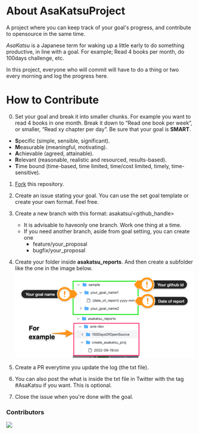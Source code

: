 # About AsaKatsuProject
A project where you can keep track of your goal's progress, and contribute to opensource in the same time.

*AsaKatsu* is a Japanese term for waking up a little early to do something productive, in line with a goal.
For example; Read 4 books per month, do 100days challenge, etc.

In this project, everyone who will commit will have to do a thing or two every morning and log the progress here.

# How to Contribute
0. Set your goal and break it into smaller chunks.
For example you want to read 4 books in one month. Break it down to “Read one book per week”, or smaller, “Read xy chapter per day”.
Be sure that your goal is **SMART**.
- **S**pecific (simple, sensible, significant).
- **M**easurable (meaningful, motivating).
- **A**chievable (agreed, attainable).
- **R**elevant (reasonable, realistic and resourced, results-based).
- **T**ime bound (time-based, time limited, time/cost limited, timely, time-sensitive).

1. [Fork](https://github.com/avie-dev/AsaKatsuProject/fork) this repository.
2. Create an issue stating your goal. You can use the set goal template or create your own format. Feel free.
3. Create a new branch with this format: asakatsu/<github_handle>
   - It is advisable to haveonly  one branch. Work one thing at a time.
   - If you need another branch, aside from goal setting, you can create one
      - feature/your_proposal
      - bugfix/your_proposal

4. Create your folder inside **asakatsu_reports**. And then create a subfolder like the one in the image below.
![](images/dir_explanation.png?raw=true)

5. Create a PR everytime you update the log (the txt file). 
6. You can also post the what is inside the txt file in Twitter with the tag #AsaKatsu if you want. This is optional.
7. Close the issue when you're done with the goal.


### Contributors
<a href="https://github.com/avie-dev/AsaKatsuProject/graphs/contributors">
  <img src="https://contrib.rocks/image?repo=avie-dev/AsaKatsuProject" />
</a>

